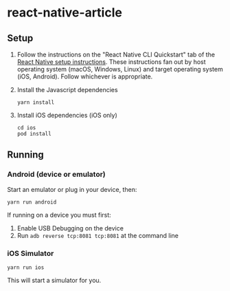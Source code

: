 # react-native-article

## Setup

1. Follow the instructions on the "React Native CLI Quickstart" tab of
   the [React Native setup instructions](https://reactnative.dev/docs/environment-setup). These
   instructions fan out by host operating system (macOS, Windows,
   Linux) and target operating system (iOS, Android). Follow
   whichever is appropriate.

2. Install the Javascript dependencies

   ```
   yarn install
   ```

3. Install iOS dependencies (iOS only)
   ```
   cd ios
   pod install
   ```

## Running

### Android (device or emulator)

Start an emulator or plug in your device, then:

`yarn run android`

If running on a device you must first:

1. Enable USB Debugging on the device
2. Run `adb reverse tcp:8081 tcp:8081` at the command line

### iOS Simulator

`yarn run ios`

This will start a simulator for you.
